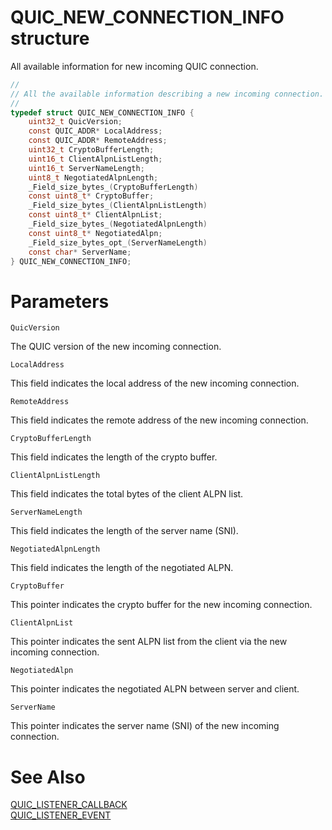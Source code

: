 QUIC_NEW_CONNECTION_INFO structure
======

All available information for new incoming QUIC connection.

```C
//
// All the available information describing a new incoming connection.
//
typedef struct QUIC_NEW_CONNECTION_INFO {
    uint32_t QuicVersion;
    const QUIC_ADDR* LocalAddress;
    const QUIC_ADDR* RemoteAddress;
    uint32_t CryptoBufferLength;
    uint16_t ClientAlpnListLength;
    uint16_t ServerNameLength;
    uint8_t NegotiatedAlpnLength;
    _Field_size_bytes_(CryptoBufferLength)
    const uint8_t* CryptoBuffer;
    _Field_size_bytes_(ClientAlpnListLength)
    const uint8_t* ClientAlpnList;
    _Field_size_bytes_(NegotiatedAlpnLength)
    const uint8_t* NegotiatedAlpn;
    _Field_size_bytes_opt_(ServerNameLength)
    const char* ServerName;
} QUIC_NEW_CONNECTION_INFO;
```

# Parameters

`QuicVersion`

The QUIC version of the new incoming connection.

`LocalAddress`

This field indicates the local address of the new incoming connection.

`RemoteAddress`

This field indicates the remote address of the new incoming connection.

`CryptoBufferLength`

This field indicates the length of the crypto buffer.

`ClientAlpnListLength`

This field indicates the total bytes of the client ALPN list.

`ServerNameLength`

This field indicates the length of the server name (SNI).

`NegotiatedAlpnLength`

This field indicates the length of the negotiated ALPN.

`CryptoBuffer`

This pointer indicates the crypto buffer for the new incoming connection.

`ClientAlpnList`

This pointer indicates the sent ALPN list from the client via the new incoming connection.

`NegotiatedAlpn`

This pointer indicates the negotiated ALPN between server and client.

`ServerName`

This pointer indicates the server name (SNI) of the new incoming connection.

# See Also

[QUIC_LISTENER_CALLBACK](QUIC_LISTENER_CALLBACK.md)<br>
[QUIC_LISTENER_EVENT](QUIC_LISTENER_EVENT.md)<br>
